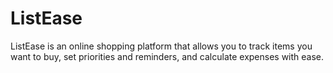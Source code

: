 # ListEase
ListEase is an online shopping platform that allows you to track items you want to buy, set priorities and reminders, and calculate expenses with ease. 
